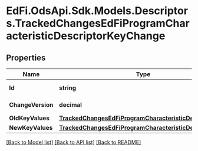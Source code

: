 # EdFi.OdsApi.Sdk.Models.Descriptors.TrackedChangesEdFiProgramCharacteristicDescriptorKeyChange

## Properties

Name | Type | Description | Notes
------------ | ------------- | ------------- | -------------
**Id** | **string** | Resource identifier | [optional] 
**ChangeVersion** | **decimal** | Change version | [optional] 
**OldKeyValues** | [**TrackedChangesEdFiProgramCharacteristicDescriptorKey**](TrackedChangesEdFiProgramCharacteristicDescriptorKey.md) |  | [optional] 
**NewKeyValues** | [**TrackedChangesEdFiProgramCharacteristicDescriptorKey**](TrackedChangesEdFiProgramCharacteristicDescriptorKey.md) |  | [optional] 

[[Back to Model list]](../README.md#documentation-for-models) [[Back to API list]](../README.md#documentation-for-api-endpoints) [[Back to README]](../README.md)

